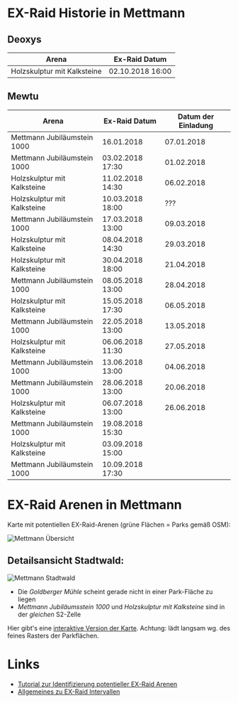 # EX-Raid Historie in Mettmann

## Deoxys
| Arena | Ex-Raid Datum |
| ------------- |-------------|
| Holzskulptur mit Kalksteine | 02.10.2018 16:00 |

## Mewtu
| Arena | Ex-Raid Datum | Datum der Einladung  |
| ------------- |-------------|-----|
| Mettmann Jubiläumstein 1000 | 16.01.2018 | 07.01.2018 |
| Mettmann Jubiläumstein 1000 | 03.02.2018 17:30 | 01.02.2018 |
| Holzskulptur mit Kalksteine | 11.02.2018 14:30 | 06.02.2018 |
| Holzskulptur mit Kalksteine | 10.03.2018 18:00 | ??? |
| Mettmann Jubiläumstein 1000 | 17.03.2018 13:00 | 09.03.2018 |
| Holzskulptur mit Kalksteine | 08.04.2018 14:30 | 29.03.2018 |
| Holzskulptur mit Kalksteine | 30.04.2018 18:00 | 21.04.2018 |
| Mettmann Jubiläumstein 1000 | 08.05.2018 13:00 | 28.04.2018 |
| Holzskulptur mit Kalksteine | 15.05.2018 17:30 | 06.05.2018 |
| Mettmann Jubiläumstein 1000 | 22.05.2018 13:00 | 13.05.2018 |
| Holzskulptur mit Kalksteine | 06.06.2018 11:30 | 27.05.2018 |
| Mettmann Jubiläumstein 1000 | 13.06.2018 13:00 | 04.06.2018 |
| Mettmann Jubiläumstein 1000 | 28.06.2018 13:00 | 20.06.2018 |
| Holzskulptur mit Kalksteine | 06.07.2018 13:00 | 26.06.2018 |
| Mettmann Jubiläumstein 1000 | 19.08.2018 15:30 |  |
| Holzskulptur mit Kalksteine | 03.09.2018 15:00 |  |
| Mettmann Jubiläumstein 1000 | 10.09.2018 17:30 |  |

# EX-Raid Arenen in Mettmann
Karte mit potentiellen EX-Raid-Arenen (grüne Flächen = Parks gemäß OSM):

![Mettmann Übersicht](me_overview.png)

## Detailsansicht Stadtwald:

![Mettmann Stadtwald](me_stadtwald.png)

- Die _Goldberger Mühle_ scheint gerade nicht in einer Park-Fläche zu liegen
- _Mettmann Jubiläumsstein 1000_ und _Holzskulptur mit Kalksteine_ sind in der *gleichen* S2-Zelle

Hier gibt's eine [interaktive Version der Karte](http://bl.ocks.org/d/7f23238679709016bf8236eae521276d). Achtung: lädt langsam wg. des feines Rasters der Parkflächen.



# Links
- [Tutorial zur Identifizierung potentieller EX-Raid Arenen](https://blog.codecentric.de/2018/02/ex-raid-arenen-pokemon-go/)
- [Allgemeines zu EX-Raid Intervallen](https://www.reddit.com/r/TheSilphRoad/comments/7qg8pf/updated_ex_raid_invites_pattern_recognition/)
